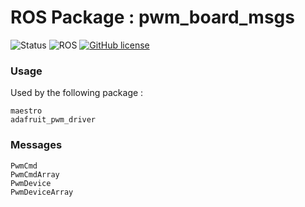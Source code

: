 # ROS Package : pwm_board_msgs

![Status](https://img.shields.io/badge/Status-In%20Development-red.svg)
![ROS](https://img.shields.io/badge/ROS-Kinetic--Kame-green.svg)
[![GitHub license](https://img.shields.io/github/license/simchanu29/ros_pwm_board_msgs.svg)](https://github.com/simchanu29/ros_pwm_board_msgs/blob/master/LICENSE)

### Usage 
Used by the following package : 
```
maestro
adafruit_pwm_driver
```

### Messages
```
PwmCmd
PwmCmdArray
PwmDevice
PwmDeviceArray
```